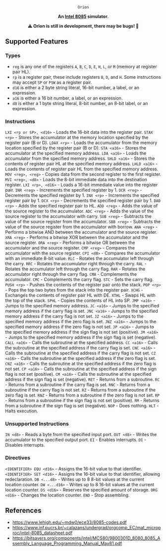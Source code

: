 <div align="center">
  <hi><code>Orion</code></h1>

  <p><b>An <a href="https://en.wikipedia.org/wiki/Intel_8085">Intel 8085</a> simulator.</b></p>

  <strong>⚠️ Orion is still in development, there may be bugs! 🐛</strong>
</div>

## Supported Features
### Types
- `reg` is any one of the registers `A`, `B`, `C`, `D`, `E`, `H`, `L`, or `M` (memory at register pair HL).
- `rp` is a register pair, these include registers `B`, `D`, and `H`. Some instructions may accept `SP` or `PSW` as a register pair.
- `d16` is either a 2 byte string literal, 16-bit number, a label, or an expression.
- `a16` is either a 16 bit number, a label, or an expression.
- `d8` is either a 1 byte string literal, 8-bit number, an 8-bit label, or an expression.

### Instructions
`LXI <rp or SP>, <d16>` - Loads the 16-bit data into the register pair.
`STAX <rp>`             - Stores the accumulator at the memory location specified by the register pair (B or D).
`LDAX <rp>`             - Loads the accumulator from the memory location specified by the register pair (B or D).
`STA <a16>`             - Stores the accumulator at the specified memory address.
`LDA <a16>`             - Loads the accumulator from the specified memory address.
`SHLD <a16>`            - Stores the contents of register pair HL at the specified memory address.
`LHLD <a16>`            - Loads the contents of register pair HL from the specified memory address.
`MOV <reg>, <reg>`      - Copies data from the second register to the first register.
`MVI <reg>, <d8>`       - Loads the 8-bit immediate data into the destination register.
`LXI <rp>, <d16>`       - Loads a 16-bit immediate value into the register pair.
`INR <reg>`             - Increments the specified register by 1.
`DCR <reg>`             - Decrements the specified register by 1.
`INX <rp>`              - Increments the specified register pair by 1.
`DCX <rp>`              - Decrements the specified register pair by 1.
`DAD <rp>`              - Adds the specified register pair to HL.
`ADD <reg>`             - Adds the value of the source register to the accumulator.
`ADC <reg>`             - Adds the value of the source register to the accumulator with carry.
`SUB <reg>`             - Subtracts the value of the source register from the accumulator.
`SBB <reg>`             - Subtracts the value of the source register from the accumulator with borrow.
`ANA <reg>`             - Performs a bitwise AND between the accumulator and the source register.
`XRA <reg>`             - Performs a bitwise XOR between the accumulator and the source register.
`ORA <reg>`             - Performs a bitwise OR between the accumulator and the source register.
`CMP <reg>`             - Compares the accumulator with the source register.
`CPI <d8>`              - Compares the accumulator with an immediate 8-bit value.
`RLC`                   - Rotates the accumulator left through the carry.
`RRC`                   - Rotates the accumulator right through the carry.
`RAL`                   - Rotates the accumulator left through the carry flag.
`RAR`                   - Rotates the accumulator right through the carry flag.
`CMA`                   - Complements the accumulator.
`CMC`                   - Complements the carry flag.
`STC`                   - Sets the carry flag.
`PUSH <rp>`             - Pushes the contents of the register pair onto the stack.
`POP <rp>`              - Pops the top two bytes from the stack into the register pair.
`XCHG`                  - Exchanges the contents of register pair HL with DE.
`XTHL`                  - Swaps HL with the top of the stack.
`SPHL`                  - Copies the contents of HL into SP.
`JMP <a16>`             - Jumps to the specified memory address.
`JC <a16>`              - Jumps to the specified memory address if the carry flag is set.
`JNC <a16>`             - Jumps to the specified memory address if the carry flag is not set.
`JZ <a16>`              - Jumps to the specified memory address if the zero flag is set.
`JNZ <a16>`             - Jumps to the specified memory address if the zero flag is not set.
`JP <a16>`              - Jumps to the specified memory address if the sign flag is not set (positive).
`JM <a16>`              - Jumps to the specified memory address if the sign flag is set (negative).
`CALL <a16>`            - Calls the subroutine at the specified address.
`CC <a16>`              - Calls the subroutine at the specified address if the carry flag is set.
`CNC <a16>`             - Calls the subroutine at the specified address if the carry flag is not set.
`CZ <a16>`              - Calls the subroutine at the specified address if the zero flag is set.
`CNZ <a16>`             - Calls the subroutine at the specified address if the zero flag is not set.
`CP <a16>`              - Calls the subroutine at the specified address if the sign flag is not set (positive).
`CM <a16>`              - Calls the subroutine at the specified address if the sign flag is set (negative).
`RET`                   - Returns from a subroutine.
`RC`                    - Returns from a subroutine if the carry flag is set.
`RNC`                   - Returns from a subroutine if the carry flag is not set.
`RZ`                    - Returns from a subroutine if the zero flag is set.
`RNZ`                   - Returns from a subroutine if the zero flag is not set.
`RP`                    - Returns from a subroutine if the sign flag is not set (positive).
`RM`                    - Returns from a subroutine if the sign flag is set (negative).
`NOP`                   - Does nothing.
`HLT`                   - Halts execution.


### Unsupported Instructions
`IN <d8>`  - Reads a byte from the specified input port.
`OUT <d8>` - Writes the accumulator to the specified output port.
`EI`       - Enables interrupts.
`DI`       - Disables interrupts.

### Directives
`<IDENTIFIER> EQU <d16>` - Assigns the 16-bit value to that identifier.
`<IDENTIFIER> SET <d16>` - Assigns the 16-bit value to that identifier, allowing redeclaration.
`DB <...d8>`             - Writes up to 8 8-bit values at the current location counter.
`DW <...d16>`            - Writes up to 8 16-bit values at the current location counter.
`DS <d16>`               - Reserves the specified amount of storage.
`ORG <d16>`              - Changes the location counter.
`END`                    - Stop assembling.

## References
- https://www.lehigh.edu/~mdw0/ece33/8085-codes.pdf
- https://www.inf.pucrs.br/~calazans/undergrad/orgcomp_EC/mat_microproc/intel-8085_datasheet.pdf
- https://bitsavers.org/components/intel/MCS80/9800301D_8080_8085_Assembly_Language_Programming_Manual_May81.pdf
